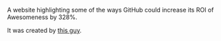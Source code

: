 A website highlighting some of the ways GitHub could increase its ROI of Awesomeness
by 328%.

It was created by [this guy](https://github.com/gjtorikian).